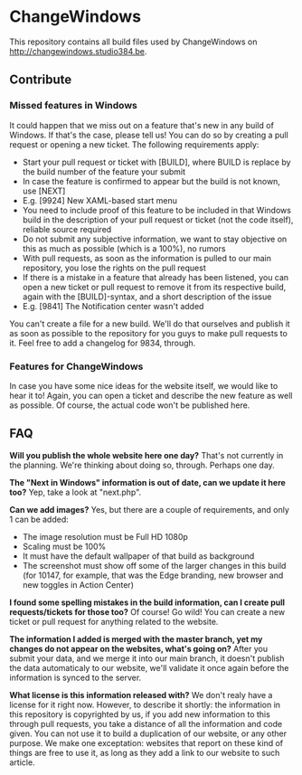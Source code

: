 # ChangeWindows

This repository contains all build files used by ChangeWindows on http://changewindows.studio384.be.

## Contribute

### Missed features in Windows
It could happen that we miss out on a feature that's new in any build of Windows. If that's the case, please tell us! You can do so by creating a pull request or opening a new ticket. The following requirements apply:

- Start your pull request or ticket with [BUILD], where BUILD is replace by the build number of the feature your submit
 - In case the feature is confirmed to appear but the build is not known, use [NEXT]
 - E.g. [9924] New XAML-based start menu
- You need to include proof of this feature to be included in that Windows build in the description of your pull request or ticket (not the code itself), reliable source required
- Do not submit any subjective information, we want to stay objective on this as much as possible (which is a 100%), no rumors
- With pull requests, as soon as the information is pulled to our main repository, you lose the rights on the pull request
- If there is a mistake in a feature that already has been listened, you can open a new ticket or pull request to remove it from its respective build, again with the [BUILD]-syntax, and a short description of the issue
 - E.g. [9841] The Notification center wasn't added
 
You can't create a file for a new build. We'll do that ourselves and publish it as soon as possible to the repository for you guys to make pull requests to it. Feel free to add a changelog for 9834, through.

### Features for ChangeWindows
In case you have some nice ideas for the website itself, we would like to hear it to! Again, you can open a ticket and describe the new feature as well as possible. Of course, the actual code won't be published here.

## FAQ

**Will you publish the whole website here one day?**
That's not currently in the planning. We're thinking about doing so, through. Perhaps one day.

**The "Next in Windows" information is out of date, can we update it here too?**
Yep, take a look at "next.php".

**Can we add images?**
Yes, but there are a couple of requirements, and only 1 can be added:
- The image resolution must be Full HD 1080p
- Scaling must be 100%
- It must have the default wallpaper of that build as background
- The screenshot must show off some of the larger changes in this build (for 10147, for example, that was the Edge branding, new browser and new toggles in Action Center)

**I found some spelling mistakes in the build information, can I create pull requests/tickets for those too?**
Of course! Go wild! You can create a new ticket or pull request for anything related to the website.

**The information I added is merged with the master branch, yet my changes do not appear on the websites, what's going on?**
After you submit your data, and we merge it into our main branch, it doesn't publish the data automaticaly to our website, we'll validate it once again before the information is synced to the server.

**What license is this information released with?**
We don't realy have a license for it right now. However, to describe it shortly: the information in this repository is copyrighted by us, if you add new information to this through pull requests, you take a distance of all the information and code given. You can not use it to build a duplication of our website, or any other purpose. We make one exceptation: websites that report on these kind of things are free to use it, as long as they add a link to our website to such article.